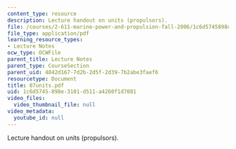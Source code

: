 ```yaml
---
content_type: resource
description: Lecture handout on units (propulsors).
file: /courses/2-611-marine-power-and-propulsion-fall-2006/1c6d5745898e3101d511a4260f1d7081_07units.pdf
file_type: application/pdf
learning_resource_types:
- Lecture Notes
ocw_type: OCWFile
parent_title: Lecture Notes
parent_type: CourseSection
parent_uid: 4842d167-7d2b-2d5f-2d39-7b2abe3faef6
resourcetype: Document
title: 07units.pdf
uid: 1c6d5745-898e-3101-d511-a4260f1d7081
video_files:
  video_thumbnail_file: null
video_metadata:
  youtube_id: null
---
```

Lecture handout on units (propulsors).


